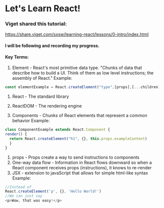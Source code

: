 # Let's Learn React!

### Viget shared this tutorial:

https://share.viget.com/sxsw/learning-react/lessons/0-intro/index.html

#### I will be following and recording my progress.

#### Key Terms:

1. Element - React's most primitive data type. "Chunks of data that describe how to build a UI. Think of them as low level instructions; the assembly of React."
  Example:
  ```javascript
const elementExample = React.createElement("type",[props],[...children]);
```

1. React - The standard library

1. ReactDOM - The rendering engine

1. Components - Chunks of React elements that represent a common behavior
  Example:
  ```javascript
  class ComponentExample extends React.Component {
  render() {
    return React.createElement("h1", {}, this.props.exampleContent)
    }
  }
  ```
1. props - Props create a way to send instructions to components
1. One-way data flow - Information in React flows downward so when a React component receives props (instructions), it knows to re-render
1. JSX - extension to javaScript that allows for simple html-like syntax
  Example:
  ```javaScript
  //Instead of
  React.createElement('p', {}, 'Hello World!')
  //We can just say
  <p>Wow, that was easy!</p>
  ```
